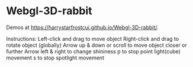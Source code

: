 # Webgl-3D-rabbit

Demos at https://harrystarfrostcui.github.io/Webgl-3D-rabbit/.

Instructions: 
  Left-click and drag to move object
  Right-click and drag to rotate object (globally)
  Arrow up & down or scroll to move object closer or further
  Arrow left & right to change shininess
  p to stop point light(cube) movement
  s to stop spotlight movement
